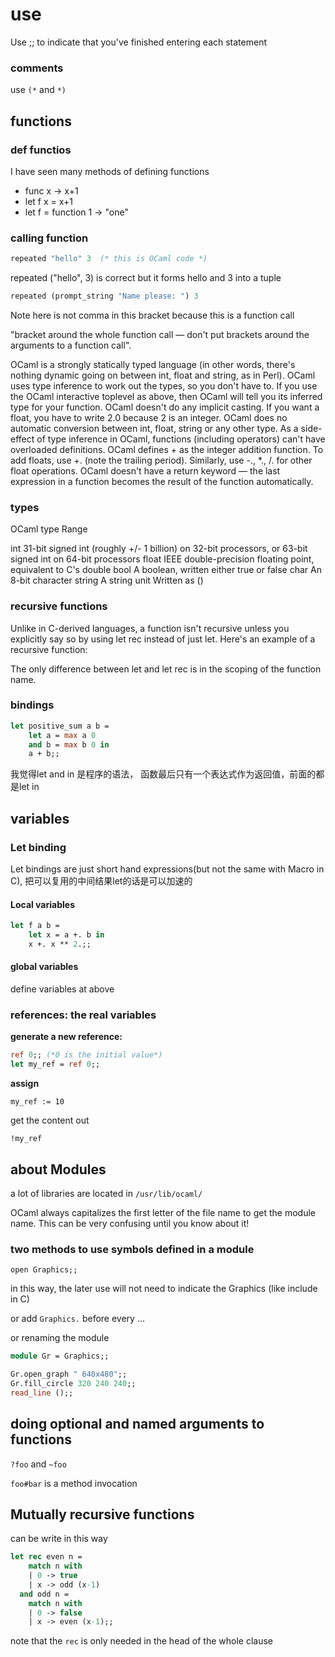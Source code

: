 
# use
Use ;; to indicate that you've finished entering each statement
### comments
use `(*` and `*)`

## functions
### def functios
I have seen many methods of defining functions
- func x -> x+1
- let f x = x+1
- let f = function
1 -> "one"
### calling function
```OCaml
repeated "hello" 3  (* this is OCaml code *)
```
repeated ("hello", 3) is correct but it forms hello and 3 into a tuple

```OCaml
repeated (prompt_string "Name please: ") 3
```
Note here is not comma in this bracket because this is a function call

"bracket around the whole function call — don't put brackets around the arguments to a function call". 


OCaml is a strongly statically typed language (in other words, there's nothing dynamic going on between int, float and string, as in Perl).
OCaml uses type inference to work out the types, so you don't have to. If you use the OCaml interactive toplevel as above, then OCaml will tell you its inferred type for your function.
OCaml doesn't do any implicit casting. If you want a float, you have to write 2.0 because 2 is an integer. OCaml does no automatic conversion between int, float, string or any other type.
As a side-effect of type inference in OCaml, functions (including operators) can't have overloaded definitions. OCaml defines + as the integer addition function. To add floats, use +. (note the trailing period). Similarly, use -., *., /. for other float operations.
OCaml doesn't have a return keyword — the last expression in a function becomes the result of the function automatically.

### types
OCaml type  Range

int         31-bit signed int (roughly +/- 1 billion) on 32-bit
            processors, or 63-bit signed int on 64-bit processors
float       IEEE double-precision floating point, equivalent to C's double
bool        A boolean, written either true or false
char        An 8-bit character
string      A string
unit        Written as ()

### recursive functions
Unlike in C-derived languages, a function isn't recursive unless you explicitly say so by using let rec instead of just let. Here's an example of a recursive function:

The only difference between let and let rec is in the scoping of the function name.

### bindings 
```OCaml
let positive_sum a b = 
    let a = max a 0
    and b = max b 0 in
    a + b;;
```

我觉得let and in 是程序的语法， 函数最后只有一个表达式作为返回值，前面的都是let in



## variables
### Let binding
Let bindings are just short hand expressions(but not the same with Macro in C), 把可以复用的中间结果let的话是可以加速的

#### Local variables
```ocaml
let f a b =
    let x = a +. b in
    x +. x ** 2.;;
``` 
#### global variables

define variables at above

### references: the real variables
**generate a new reference:**

```ocaml
ref 0;; (*0 is the initial value*)
let my_ref = ref 0;;
```
**assign**

`my_ref := 10`

get the content out

`!my_ref`

## about Modules
a lot of libraries are located in `/usr/lib/ocaml/`

OCaml always capitalizes the first letter of the file name to get the module name. This can be very confusing until you know about it!

### two methods to use symbols defined in a module
`open Graphics;;`

in this way, the later use will not need to indicate the Graphics (like include in C)

or add `Graphics.` before every ...

or renaming the module

```ocaml
module Gr = Graphics;;

Gr.open_graph " 640x480";;
Gr.fill_circle 320 240 240;;
read_line ();;
```



## doing optional and named arguments to functions
`?foo` and `~foo`

`foo#bar` is a method invocation 


## Mutually recursive functions
can be write in this way
```ocaml
let rec even n =
    match n with
    | 0 -> true
    | x -> odd (x-1)
  and odd n =
    match n with
    | 0 -> false
    | x -> even (x-1);;
```

note that the `rec` is only needed in the head of the whole clause